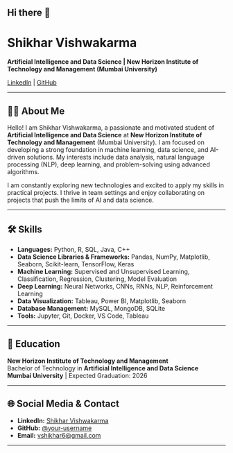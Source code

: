 ## Hi there 👋
# Shikhar Vishwakarma

**Artificial Intelligence and Data Science | New Horizon Institute of Technology and Management (Mumbai University)**

[LinkedIn](https://www.linkedin.com/in/shikhar-vishwakarma/) | [GitHub](https://github.com/Shikhar-Vishwakarma) 

---

## 👨‍💻 About Me

Hello! I am Shikhar Vishwakarma, a passionate and motivated student of **Artificial Intelligence and Data Science** at **New Horizon Institute of Technology and Management** (Mumbai University). I am focused on developing a strong foundation in machine learning, data science, and AI-driven solutions. My interests include data analysis, natural language processing (NLP), deep learning, and problem-solving using advanced algorithms.

I am constantly exploring new technologies and excited to apply my skills in practical projects. I thrive in team settings and enjoy collaborating on projects that push the limits of AI and data science.

---

## 🛠 Skills

- **Languages:** Python, R, SQL, Java, C++
- **Data Science Libraries & Frameworks:** Pandas, NumPy, Matplotlib, Seaborn, Scikit-learn, TensorFlow, Keras
- **Machine Learning:** Supervised and Unsupervised Learning, Classification, Regression, Clustering, Model Evaluation
- **Deep Learning:** Neural Networks, CNNs, RNNs, NLP, Reinforcement Learning
- **Data Visualization:** Tableau, Power BI, Matplotlib, Seaborn
- **Database Management:** MySQL, MongoDB, SQLite
- **Tools:** Jupyter, Git, Docker, VS Code, Tableau

---

## 🏫 Education

**New Horizon Institute of Technology and Management**  
Bachelor of Technology in **Artificial Intelligence and Data Science**  
**Mumbai University** | Expected Graduation: 2026

---
<!--
## 🧑‍💻 Projects

### 1. **AI-Powered Sentiment Analysis Tool**
- **Technologies Used:** Python, NLTK, Scikit-learn, Flask
- Developed a sentiment analysis tool to classify user reviews as positive, neutral, or negative.
- Implemented natural language processing (NLP) techniques to preprocess and clean text data, and used machine learning models to classify sentiment.

### 2. **Movie Recommendation System**
- **Technologies Used:** Python, Pandas, Scikit-learn, Collaborative Filtering
- Built a recommendation system for movie recommendations based on user preferences and ratings using collaborative filtering.

### 3. **Predictive Model for Stock Market Prices**
- **Technologies Used:** Python, Pandas, Scikit-learn, Matplotlib
- Built a predictive model for stock market price forecasting using historical stock data, with performance evaluation using various regression algorithms.

---

## 📝 Experience

**Internship at XYZ Company (2024)**
- Worked as a **Data Science Intern** and contributed to building machine learning models for customer segmentation.
- Performed data cleaning, feature engineering, and model optimization to improve accuracy and efficiency.

---

## 🎓 Certifications & Courses

- **Machine Learning by Andrew Ng** - Coursera
- **Deep Learning Specialization** - Coursera
- **Data Science and Machine Learning Bootcamp** - Udemy
- **Python for Data Science and Machine Learning** - Udemy

---
-->

## 🌐 Social Media & Contact

- **LinkedIn:** [Shikhar Vishwakarma](https://in.linkedin.com/in/shikharvishwakarma)
- **GitHub:** [@your-username](https://github.com/Shikhar-Vishwakarma)
- **Email:** vshikhar6@gmail.com

---

<!--
## 📄 Resume

You can download my detailed resume here: [Resume.pdf](link-to-resume)
-->

